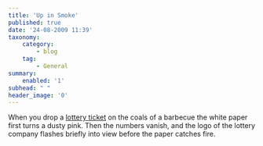 ```yaml
---
title: 'Up in Smoke'
published: true
date: '24-08-2009 11:39'
taxonomy:
    category:
        - blog
    tag:
        - General
summary:
    enabled: '1'
subhead: " "
header_image: '0'
---
```


When you drop a [lottery ticket](https://jeremycherfas.net/blog/how-to-win-the-lottery/) on the coals of a barbecue the white paper first turns a dusty pink. Then the numbers vanish, and the logo of the lottery company flashes briefly into view before the paper catches fire.
